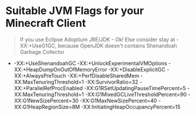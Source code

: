 # Suitable JVM Flags for your Minecraft Client
> If you use Eclipse Adoptium JRE/JDK - Ok! Else consider stay at -XX:+UseG1GC, because OpenJDK doesn't contains Shenandoah Garbage Collector
- -XX:+UseShenandoahGC -XX:+UnlockExperimentalVMOptions -XX:+HeapDumpOnOutOfMemoryError -XX:+DisableExplicitGC -XX:+AlwaysPreTouch -XX:+PerfDisableSharedMem -XX:MaxTenuringThreshold=1 -XX:SurvivorRatio=32 -XX:+ParallelRefProcEnabled -XX:G1RSetUpdatingPauseTimePercent=5 -XX:MaxTenuringThreshold=1 -XX:G1MixedGCLiveThresholdPercent=90 -XX:G1NewSizePercent=30 -XX:G1MaxNewSizePercent=40 -XX:G1HeapRegionSize=8M -XX:InitiatingHeapOccupancyPercent=15
